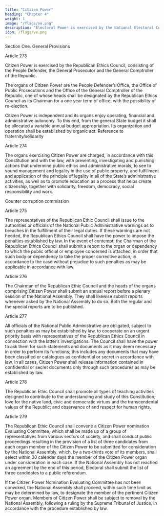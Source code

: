 ```yaml
---
title: "Citizen Power"
heading: "Chapter 4"
weight: 1
image: "/flags/ve.png"
description: "Electoral Power is exercised by the National Electoral Council as governing body, and by the latter’s subordinate organs"
icon: /flags/ve.png
---
```



Section One. General Provisions

Article 273

Citizen Power is exercised by the Republican Ethics Council, consisting of the People Defender, the General Prosecutor and the General Comptroller of the Republic. 

The organs of Citizen Power are the People Defender’s Office, the Office of Public Prosecutions and the Office of the General Comptroller of the Republic, one of whose heads shall be designated by the Republican Ethics Council as its Chairman for a one year term of office, with the possibility of re-election.

Citizen Power is independent and its organs enjoy operating, financial and
administrative autonomy. To this end, from the general State budget it shall be allocated
a variable annual budget appropriation.
Its organization and operation shall be established by organic act.
Reference to fraternity/solidarity

Article 274

The organs exercising Citizen Power are charged, in accordance with this Constitution and with the law, with preventing, investigating and punishing actions that undermine public ethics and administrative morals; to see to sound management and legality in the use of public property, and fulfillment and application of the principle of legality in all of the State’s administrative activities, as well as to promote education as a process that
helps create citizenship, together with solidarity, freedom, democracy, social
responsibility and work.

Counter corruption commission

Article 275

The representatives of the Republican Ethic Council shall issue to the authorities or officials of the National Public Administrative warnings as to breaches in the fulfillment of their legal duties. If these warnings are not heeded, the Republican Ethics Council shall have the power to impose the penalties established by law. In the event of contempt, the Chairman of the Republican Ethics Council shall submit a report to the organ or dependency to which the public official or employee concerned is attached, in order that such body or dependency to take the proper corrective action, in accordance to the case without prejudice to such penalties as may be applicable in accordance with law.

Article 276

The Chairman of the Republican Ethic Council and the heads of the organs comprising
Citizen Power shall submit an annual report before a plenary session of the National
Assembly. They shall likewise submit reports whenever asked by the National Assembly
to do so.
Both the regular and the special reports are to be published.

Article 277

All officials of the National Public Administrative are obligated, subject to such penalties
as may be established by law, to cooperate on an urgent priority basis with
representatives of the Republican Ethics Council in connection with the latter’s
investigations. The Council shall have the power to ask them for such statements and
documents as it may deem necessary in order to perform its functions; this includes any
documents that may have been classified or catalogues as confidential or secret in
accordance with law. In all cases, Citizen Power shall release information contained in
confidential or secret documents only through such procedures as may be established
by law.

Article 278

The Republican Ethic Council shall promote all types of teaching activities designed to
contribute to the understanding and study of this Constitution; love for the native land,
civic and democratic virtues and the transcendental values of the Republic; and
observance of and respect for human rights.

Article 279

The Republican Ethic Council shall convene a Citizen Power nomination Evaluating
Committee, which shall be made up of a group of representatives from various sectors
of society, and shall conduct public proceedings resulting in the provision of a list of three
candidates from each organ member of the Citizen Power to be submitted for
consideration by the National Assembly, which, by a two-thirds vote of its members,
shall select within 30 calendar days the member of the Citizen Power organ under
consideration in each case. If the National Assembly has not reached an agreement by
the end of this period, Electoral shall submit the list of three candidates to a public
referendum.

If the Citizen Power Nomination Evaluating Committee has not been convoked, the
National Assembly shall proceed, within such time limit as may be determined by law, to
designate the member of the pertinent Citizen Power organ.
Members of Citizen Power shall be subject to removal by the National Assembly,
following a ruling by the Supreme Tribunal of Justice, in accordance with the procedure
established by law.
